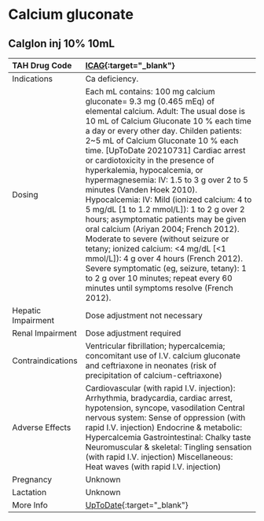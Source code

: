 # Calcium gluconate

## Calglon inj 10% 10mL

| TAH Drug Code      | [ICAG](https://www.tahsda.org.tw/drugs/hissearch.php?drug_code=ICAG){:target="_blank"}                                                                                                                                                                                                                                                                                                                                                                                                                                                                                                                                                                                                                                                                                                                                                                               |
|:-------------------|:---------------------------------------------------------------------------------------------------------------------------------------------------------------------------------------------------------------------------------------------------------------------------------------------------------------------------------------------------------------------------------------------------------------------------------------------------------------------------------------------------------------------------------------------------------------------------------------------------------------------------------------------------------------------------------------------------------------------------------------------------------------------------------------------------------------------------------------------------------------------|
| Indications        | Ca deficiency.                                                                                                                                                                                                                                                                                                                                                                                                                                                                                                                                                                                                                                                                                                                                                                                                                                                       |
| Dosing             | Each mL contains: 100 mg calcium gluconate= 9.3 mg (0.465 mEq) of elemental calcium. Adult: The usual dose is 10 mL of Calcium Gluconate 10 % each time a day or every other day. Childen patients: 2~5 mL of Calcium Gluconate 10 % each time. [UpToDate 20210731] Cardiac arrest or cardiotoxicity in the presence of hyperkalemia, hypocalcemia, or hypermagnesemia: IV: 1.5 to 3 g over 2 to 5 minutes (Vanden Hoek 2010). Hypocalcemia: IV: Mild (ionized calcium: 4 to 5 mg/dL [1 to 1.2 mmol/L]): 1 to 2 g over 2 hours; asymptomatic patients may be given oral calcium (Ariyan 2004; French 2012). Moderate to severe (without seizure or tetany; ionized calcium: <4 mg/dL [<1 mmol/L]): 4 g over 4 hours (French 2012). Severe symptomatic (eg, seizure, tetany): 1 to 2 g over 10 minutes; repeat every 60 minutes until symptoms resolve (French 2012). |
| Hepatic Impairment | Dose adjustment not necessary                                                                                                                                                                                                                                                                                                                                                                                                                                                                                                                                                                                                                                                                                                                                                                                                                                        |
| Renal Impairment   | Dose adjustment required                                                                                                                                                                                                                                                                                                                                                                                                                                                                                                                                                                                                                                                                                                                                                                                                                                             |
| Contraindications  | Ventricular fibrillation; hypercalcemia; concomitant use of I.V. calcium gluconate and ceftriaxone in neonates (risk of precipitation of calcium-ceftriaxone)                                                                                                                                                                                                                                                                                                                                                                                                                                                                                                                                                                                                                                                                                                        |
| Adverse Effects    | Cardiovascular (with rapid I.V. injection): Arrhythmia, bradycardia, cardiac arrest, hypotension, syncope, vasodilation Central nervous system: Sense of oppression (with rapid I.V. injection) Endocrine & metabolic: Hypercalcemia Gastrointestinal: Chalky taste Neuromuscular & skeletal: Tingling sensation (with rapid I.V. injection) Miscellaneous: Heat waves (with rapid I.V. injection)                                                                                                                                                                                                                                                                                                                                                                                                                                                                   |
| Pregnancy          | Unknown                                                                                                                                                                                                                                                                                                                                                                                                                                                                                                                                                                                                                                                                                                                                                                                                                                                              |
| Lactation          | Unknown                                                                                                                                                                                                                                                                                                                                                                                                                                                                                                                                                                                                                                                                                                                                                                                                                                                              |
| More Info          | [UpToDate](https://www.uptodate.com/contents/calcium-gluconate-drug-information){:target="_blank"}                                                                                                                                                                                                                                                                                                                                                                                                                                                                                                                                                                                                                                                                                                                                                                   |

